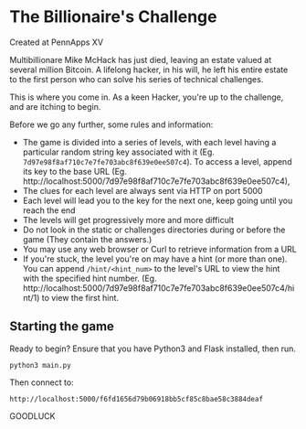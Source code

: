 # The Billionaire's Challenge

Created at PennApps XV

Multibillionare Mike McHack has just died, leaving an estate valued at several
million Bitcoin. A lifelong hacker, in his will, he left his entire estate to
the first person who can solve his series of technical challenges.

This is where you come in. As a keen Hacker, you're up to the challenge, and
are itching to begin.

Before we go any further, some rules and information:
- The game is divided into a series of levels, with each level having a particular
  random string key associated with it (Eg.
  `7d97e98f8af710c7e7fe703abc8f639e0ee507c4`). To access a level, append its key to
  the base URL (Eg. http://localhost:5000/7d97e98f8af710c7e7fe703abc8f639e0ee507c4),
- The clues for each level are always sent via HTTP on port 5000
- Each level will lead you to the key for the next one, keep going until you
  reach the end
- The levels will get progressively more and more difficult
- Do not look in the static or challenges directories during or before the game
  (They contain the answers.)
- You may use any web browser or Curl to retrieve information from a URL
- If you're stuck, the level you're on may have a hint (or more than one). You
  can append `/hint/<hint_num>` to the level's URL to view the hint with the
  specified hint number.
  (Eg. http://localhost:5000/7d97e98f8af710c7e7fe703abc8f639e0ee507c4/hint/1)
  to view the first hint.

## Starting the game

Ready to begin? Ensure that you have Python3 and Flask installed, then run.

`python3 main.py`

Then connect to:

`http://localhost:5000/f6fd1656d79b06918bb5cf85c8bae58c3884deaf`

GOODLUCK
